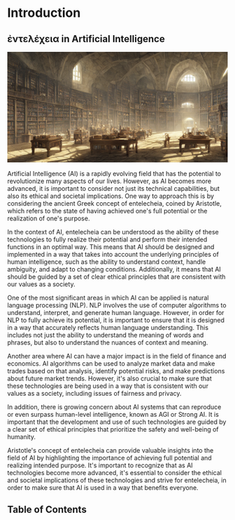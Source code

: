 # Introduction

## ἐντελέχεια in Artificial Intelligence

![library](https://github.com/entelecheia/ekorpkit-book/raw/main/ekorpkit-book/library.png)

Artificial Intelligence (AI) is a rapidly evolving field that has the potential to revolutionize many aspects of our lives. However, as AI becomes more advanced, it is important to consider not just its technical capabilities, but also its ethical and societal implications. One way to approach this is by considering the ancient Greek concept of entelecheia, coined by Aristotle, which refers to the state of having achieved one's full potential or the realization of one's purpose.

In the context of AI, entelecheia can be understood as the ability of these technologies to fully realize their potential and perform their intended functions in an optimal way. This means that AI should be designed and implemented in a way that takes into account the underlying principles of human intelligence, such as the ability to understand context, handle ambiguity, and adapt to changing conditions. Additionally, it means that AI should be guided by a set of clear ethical principles that are consistent with our values as a society.

One of the most significant areas in which AI can be applied is natural language processing (NLP). NLP involves the use of computer algorithms to understand, interpret, and generate human language. However, in order for NLP to fully achieve its potential, it is important to ensure that it is designed in a way that accurately reflects human language understanding. This includes not just the ability to understand the meaning of words and phrases, but also to understand the nuances of context and meaning.

Another area where AI can have a major impact is in the field of finance and economics. AI algorithms can be used to analyze market data and make trades based on that analysis, identify potential risks, and make predictions about future market trends. However, it's also crucial to make sure that these technologies are being used in a way that is consistent with our values as a society, including issues of fairness and privacy.

In addition, there is growing concern about AI systems that can reproduce or even surpass human-level intelligence, known as AGI or Strong AI. It is important that the development and use of such technologies are guided by a clear set of ethical principles that prioritize the safety and well-being of humanity.

Aristotle's concept of entelecheia can provide valuable insights into the field of AI by highlighting the importance of achieving full potential and realizing intended purpose. It's important to recognize that as AI technologies become more advanced, it's essential to consider the ethical and societal implications of these technologies and strive for entelecheia, in order to make sure that AI is used in a way that benefits everyone.

## Table of Contents

```{tableofcontents}

```

<!-- Links: -->

[hyperfast python template]: https://github.com/entelecheia/hyperfast-python-template
[license-image]: https://img.shields.io/github/license/entelecheia/lecture
[license-url]: https://github.com/entelecheia/lecture/blob/main/LICENSE
[version-image]: https://img.shields.io/github/v/release/entelecheia/lecture?sort=semver
[release-date-image]: https://img.shields.io/github/release-date/entelecheia/lecture
[release-url]: https://github.com/entelecheia/lecture/releases
[conventional-commits-image]: https://img.shields.io/badge/Conventional%20Commits-1.0.0-%23FE5196?logo=conventionalcommits&logoColor=white
[jupyter-book-image]: https://jupyterbook.org/en/stable/_images/badge.svg
[repo-url]: https://github.com/entelecheia/lecture
[pypi-url]: https://pypi.org/project/lecture
[docs-url]: https://lecture.entelecheia.ai
[changelog]: https://github.com/entelecheia/lecture/blob/main/CHANGELOG.md
[contributing guidelines]: https://github.com/entelecheia/lecture/blob/main/CONTRIBUTING.md

<!-- Links: -->
